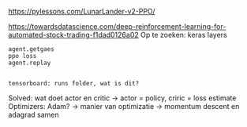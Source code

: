 https://pylessons.com/LunarLander-v2-PPO/

https://towardsdatascience.com/deep-reinforcement-learning-for-automated-stock-trading-f1dad0126a02
Op te zoeken:
    keras layers
        
    
    agent.getgaes
    ppo loss
    agent.replay
    

    tensorboard: runs folder, wat is dit?

Solved:
    wat doet actor en critic -> actor = policy, criric = loss estimate
    Optimizers: Adam?   -> manier van optimizatie
                        -> momentum descent en adagrad samen

    